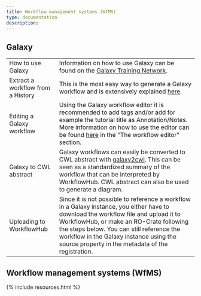 ```yaml
---
title: Workflow management systems (WfMS)
type: documentation
description: 
---
```


## Galaxy

<table>
  <tr>
    <td>How to use Galaxy
    </td>
    <td>Information on how to use Galaxy can be found on the <a href="https://training.galaxyproject.org/">Galaxy Training Network</a>.
    </td>
  </tr>
  <tr>
    <td>Extract a workflow from a History
    </td>
    <td>This is the most easy way to generate a Galaxy workflow and is extensively explained <a href="https://galaxyproject.org/learn/advanced-workflow/extract/">here</a>.
    </td>
  </tr>
  <tr>
    <td>Editing a Galaxy workflow
    </td>
    <td>Using the Galaxy workflow editor it is recommended to add tags and/or add for example the tutorial title as Annotation/Notes. More information on how to use the editor can be found <a href="https://training.galaxyproject.org/training-material/topics/introduction/tutorials/galaxy-intro-101/tutorial.html">here</a> in the "The workflow editor" section.
    </td>
  </tr>
  <tr>
    <td>Galaxy to CWL abstract
    </td>
    <td>Galaxy workflows can easily be converted to CWL abstract with <a href="https://github.com/workflowhub-eu/galaxy2cwl">galaxy2cwl</a>. This can be seen as a standardized summary of the workflow that can be interpreted by WorkflowHub. CWL abstract can also be used to generate a diagram.
    </td>
  </tr>
  <tr>
    <td>Uploading to WorkflowHub
    </td>
    <td>Since it is not possible to reference a workflow in a Galaxy instance, you either have to download the workflow file and upload it to WorkflowHub, or make an RO-Crate following the steps below. You can still reference the workflow in the Galaxy instance using the source property in the metadata of the registration.
    </td>
  </tr>
</table>


## Workflow management systems (WfMS)

{% include resources.html %}

